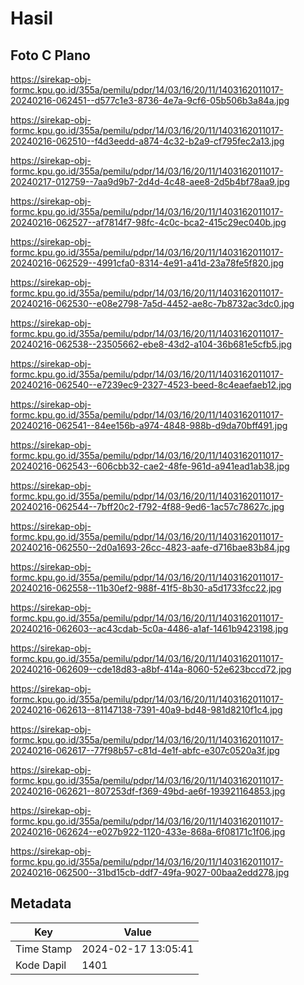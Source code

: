 # Hasil

## Foto C Plano

https://sirekap-obj-formc.kpu.go.id/355a/pemilu/pdpr/14/03/16/20/11/1403162011017-20240216-062451--d577c1e3-8736-4e7a-9cf6-05b506b3a84a.jpg

https://sirekap-obj-formc.kpu.go.id/355a/pemilu/pdpr/14/03/16/20/11/1403162011017-20240216-062510--f4d3eedd-a874-4c32-b2a9-cf795fec2a13.jpg

https://sirekap-obj-formc.kpu.go.id/355a/pemilu/pdpr/14/03/16/20/11/1403162011017-20240217-012759--7aa9d9b7-2d4d-4c48-aee8-2d5b4bf78aa9.jpg

https://sirekap-obj-formc.kpu.go.id/355a/pemilu/pdpr/14/03/16/20/11/1403162011017-20240216-062527--af7814f7-98fc-4c0c-bca2-415c29ec040b.jpg

https://sirekap-obj-formc.kpu.go.id/355a/pemilu/pdpr/14/03/16/20/11/1403162011017-20240216-062529--4991cfa0-8314-4e91-a41d-23a78fe5f820.jpg

https://sirekap-obj-formc.kpu.go.id/355a/pemilu/pdpr/14/03/16/20/11/1403162011017-20240216-062530--e08e2798-7a5d-4452-ae8c-7b8732ac3dc0.jpg

https://sirekap-obj-formc.kpu.go.id/355a/pemilu/pdpr/14/03/16/20/11/1403162011017-20240216-062538--23505662-ebe8-43d2-a104-36b681e5cfb5.jpg

https://sirekap-obj-formc.kpu.go.id/355a/pemilu/pdpr/14/03/16/20/11/1403162011017-20240216-062540--e7239ec9-2327-4523-beed-8c4eaefaeb12.jpg

https://sirekap-obj-formc.kpu.go.id/355a/pemilu/pdpr/14/03/16/20/11/1403162011017-20240216-062541--84ee156b-a974-4848-988b-d9da70bff491.jpg

https://sirekap-obj-formc.kpu.go.id/355a/pemilu/pdpr/14/03/16/20/11/1403162011017-20240216-062543--606cbb32-cae2-48fe-961d-a941ead1ab38.jpg

https://sirekap-obj-formc.kpu.go.id/355a/pemilu/pdpr/14/03/16/20/11/1403162011017-20240216-062544--7bff20c2-f792-4f88-9ed6-1ac57c78627c.jpg

https://sirekap-obj-formc.kpu.go.id/355a/pemilu/pdpr/14/03/16/20/11/1403162011017-20240216-062550--2d0a1693-26cc-4823-aafe-d716bae83b84.jpg

https://sirekap-obj-formc.kpu.go.id/355a/pemilu/pdpr/14/03/16/20/11/1403162011017-20240216-062558--11b30ef2-988f-41f5-8b30-a5d1733fcc22.jpg

https://sirekap-obj-formc.kpu.go.id/355a/pemilu/pdpr/14/03/16/20/11/1403162011017-20240216-062603--ac43cdab-5c0a-4486-a1af-1461b9423198.jpg

https://sirekap-obj-formc.kpu.go.id/355a/pemilu/pdpr/14/03/16/20/11/1403162011017-20240216-062609--cde18d83-a8bf-414a-8060-52e623bccd72.jpg

https://sirekap-obj-formc.kpu.go.id/355a/pemilu/pdpr/14/03/16/20/11/1403162011017-20240216-062613--81147138-7391-40a9-bd48-981d8210f1c4.jpg

https://sirekap-obj-formc.kpu.go.id/355a/pemilu/pdpr/14/03/16/20/11/1403162011017-20240216-062617--77f98b57-c81d-4e1f-abfc-e307c0520a3f.jpg

https://sirekap-obj-formc.kpu.go.id/355a/pemilu/pdpr/14/03/16/20/11/1403162011017-20240216-062621--807253df-f369-49bd-ae6f-193921164853.jpg

https://sirekap-obj-formc.kpu.go.id/355a/pemilu/pdpr/14/03/16/20/11/1403162011017-20240216-062624--e027b922-1120-433e-868a-6f08171c1f06.jpg

https://sirekap-obj-formc.kpu.go.id/355a/pemilu/pdpr/14/03/16/20/11/1403162011017-20240216-062500--31bd15cb-ddf7-49fa-9027-00baa2edd278.jpg


## Metadata

| Key        | Value               |
| ---------- | ------------------- |
| Time Stamp | 2024-02-17 13:05:41 |
| Kode Dapil | 1401                |



